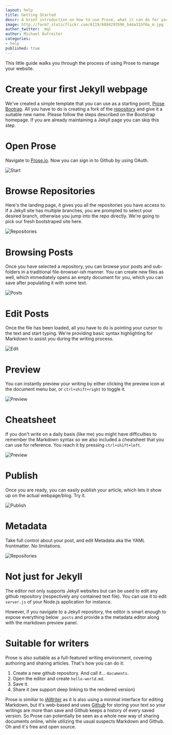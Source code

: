 ```yaml
---
layout: help
title: Getting Started
descr: A brief introduction on how to use Prose, what it can do for you and what not.
image: http://farm7.staticflickr.com/6119/6884293596_b44a31bf0a_m.jpg
author_twitter: _mql
author: Michael Aufreiter
categories:
- help
published: true
---
```


This little guide walks you through the process of using Prose to manage your website.

# Create your first Jekyll webpage

We've created a simple template that you can use as a starting point, [Prose Bootrap](http://bootstrap.prose.io). All you have to do is creating a fork of the [repository](http://github.com/prose/bootstrap) and give it a suitable new name. Please follow the steps described on the Bootstrap homepage. If you are already maintaining a Jekyll page you can skip this step.

# Open Prose

Navigate to [Prose.io](http://prose.io). Now you can sign in to Github by using OAuth.

![Start](https://github.com/prose/prose/raw/gh-pages/images/screenshots/start.png)


# Browse Repositories

Here's the landing page, it gives you all the repositories you have access to. If a Jekyll site has multiple branches, you are prompted to select your desired branch, otherwise you jump into the repo directly. We're going to pick our fresh bootstraped site here.

![Repositories](https://github.com/prose/prose/raw/gh-pages/images/screenshots/browse-repos.png)


# Browsing Posts

Once you have selected a repository, you can browse your posts and sub-folders in a traditional file-browser-ish manner. You can create new files as well, which immediately opens an empty document for you, which you can save after populating it with some text.

![Posts](https://github.com/prose/prose/raw/gh-pages/images/screenshots/browse-files.png)


# Edit Posts

Once the file has been loaded, all you have to do is pointing your cursor to the text and start typing. We're providing basic syntax highlighting for Markdown to assist you during the writing process.

![Edit](https://github.com/prose/prose/raw/gh-pages/images/screenshots/edit.png)


# Preview

You can instantly preview your writing by either clicking the preview icon at the document menu bar, or `ctrl+shift+right` to toggle it.

![Preview](https://github.com/prose/prose/raw/gh-pages/images/screenshots/preview.png)


# Cheatsheet

If you don't write on a daily basis (like me) you might have difficulties to remember the Markdown syntax so we also included a cheatsheet that you can use for reference. You reach it by pressing `ctrl+shift+left`.

![Preview](https://github.com/prose/prose/raw/gh-pages/images/screenshots/cheatsheet.png)


# Publish

Once you are ready, you can easily publish your article, which lets it show up on the actual webpage/blog. Try it.

![Publish](http://f.cl.ly/items/302m2R2l0x090h0k0s21/Screen%20Shot%202012-05-23%20at%205.03.43%20PM.png)


# Metadata

Take full control about your post, and edit Metadata aka the YAML frontmatter. No limitations.

![Repositories](https://github.com/prose/prose/raw/gh-pages/images/screenshots/metadata.png)


# Not just for Jekyll

The editor not only supports Jekyll websites but can be used to edit any github repository (respectively any contained text file). You can use it to edit `server.js` of your Node.js application for instance. 

However, if you navigate to a Jekyll repository, the editor is smart enough to expose everything below `_posts` and provide a the metadata editor along with the markdown preview panel.

# Suitable for writers

Prose is also suitable as a full-featured writing environment, covering authoring and sharing articles. That's how you can do it:

1. Create a new github repository. And call it... `documents`.
2. Open the editor and create `hello-world.md`.
3. Save it.
4. Share it (we support deep linking to the rendered version)

Prose is similiar to [iAWriter](http://www.iawriter.com/) as it is also using a minimal interface for editing Markdown, but it's web-based and uses [Github](http://github.com) for storing your text so your writings are more than save and Github keeps a history of every saved version. So Prose can potentially be seen as a whole new way of sharing documents online, while utilizing the usual suspects Markdown and Github. Oh and it's free and open source.





